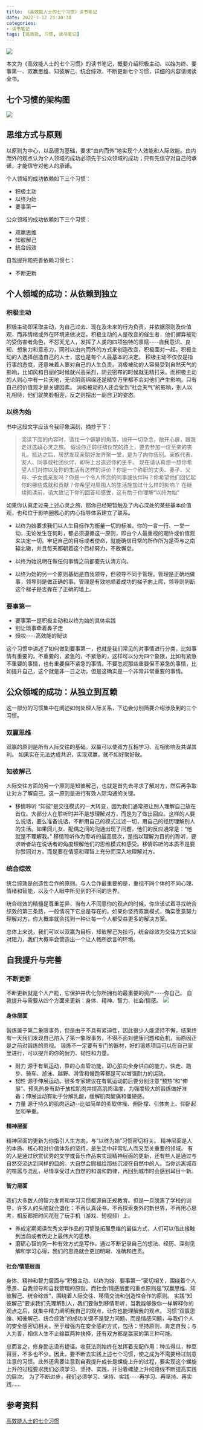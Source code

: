 ```yaml
---
title: 《高效能人士的七个习惯》读书笔记
date: 2022-7-12 23:30:30
categories:
- 读书笔记
tags: [高效能, 习惯, 读书笔记]
---
```


![](https://s1.ax1x.com/2022/07/12/j2WJET.jpg)

<!-- more -->

本文为《高效能人士的七个习惯》的读书笔记，概要介绍积极主动、以始为终、要事第一、双赢思维、知彼解己、统合综效、不断更新七个习惯，详细的内容请阅读全书。

## 七个习惯的架构图

![](https://s1.ax1x.com/2022/07/12/j2fhYF.md.jpg)

## 思维方式与原则

以原则为中心，以品德为基础，要求“由内而外”地实现个人效能和人际效能。由内而外的观点认为个人领域的成功必须先于公众领域的成功；只有先信守对自己的承诺，才能信守对他人的承诺。

个人领域的成功依赖如下三个习惯：
* 积极主动
* 以终为始
* 要事第一

公众领域的成功依赖如下三个习惯：
* 双赢思维
* 知彼解己
* 统合综效

自我提升和完善依赖习惯七：
* 不断更新

## 个人领域的成功：从依赖到独立

### 积极主动

积极主动即采取主动，为自己过去、现在及未来的行为负责，并依据原则及价值观，而非情绪或外在环境来做决定，积极主动的人是改变的催生者，他们摒弃被动的受伤害者角色，不怨天尤人，发挥了人类的四项独特的禀赋----自我意识、良知、想象力和意志力，同时以由内而外的方式来创造改变，积极面对一起。积极主动的人选择创造自己的人士，这也是每个人最基本的决定。
积极主动不仅仅是指行事的态度，还意味着人要对自己的人生负责。消极被动的人容易受到自然天气的影响，比如风和日丽的时候就兴高采烈，阴云密布的时候就无精打采。而积极主动的人则心中有一片天地，无论阴雨绵绵还是晴空万里都不会对他们产生影响，只有自己的价值观才是关键因素。
消极被动的人还会受到“社会天气”的影响，别人以礼相待，他们就笑脸相迎，反之则摆出一副自卫的姿态。

### 以终为始

书中这段文字应该令我印象深刻，摘抄于下：

> 阅读下面的内容时，请找一个僻静的角落，抛开一切杂念，敞开心扉，跟我走过这段心灵之旅。
>    假设你正前往殡仪馆的路上，要去参加一位至亲的丧礼。抵达之后，居然发现亲朋好友齐聚一堂，是为了向你告别。亲族代表、友人、同事或社团伙伴，即将上台追述你的生平。
> 现在请认真想一想你希望人们对你以及你的生活有怎样的评价？你是一个称职的丈夫、妻子、父母、子女或亲友吗？你是一个令人怀念的同事或伙伴吗？你希望他们回忆起你的哪些成就和贡献？你希望对周围人的生活施加过什么样的影响？
> 在继续阅读前，请大致记下你的回答和感受，这有助于你理解“以终为始”

如果你认真走过来上述心灵之旅，那你已经短暂触及了内心深处的某些基本价值观，也和位于影响圈核心的内心指导体系建立了联系。

* 以终为始要求我们以人生目标作为衡量一切的标准，你的一言一行、一举一动，无论发生在何时，都必须遵循这一原则，即由个人最重视的期许或价值观来决定一切。牢记自己的目标或者使命，就能确信日常的所作所为是否与之南辕北辙，并且每天都朝着这个目标努力，不敢懈怠。

* 以终为始说明在做任何事情之前都要先认清方向。

* 以终为始的另一个原则基础是自我领导，但领导不同于管理。管理是正确地做事，领导则是做正确的事。管理是有效地顺着成功的梯子向上爬，领导则判断这个梯子是否靠在了正确的墙上。

### 要事第一

* 要事第一是积极主动和以终为始的具体实践
* 别让琐事牵着鼻子走
* 授权----高效能的秘诀

这个习惯中讲述了如何做到要事第一，也就是我们常见的对事情进行分类，比如事情有重要的，不重要的，紧急的，不紧急的，这样可以分为四个象限，比如有紧急不重要的事情，也有重要但不紧急的事情。不要忽视那些重要但不紧急的事情，比如提升自己，这个就是非一日之功，但是这确实是一个非常非常重要的事情。

## 公众领域的成功：从独立到互赖

这一部分的习惯集中在阐述如何处理人际关系，下边会分别简要介绍涉及到的三个习惯。

### 双赢思维

双赢的原则是所有人际交往的基础。双赢可以使双方互相学习、互相影响及共谋其利。
如果实在无法达成共识，实现双赢，就不如好聚好散。

### 知彼解己

人际交往方面的另一个原则是知彼解己，也就是首先去寻求了解对方，然后再争取让对方了解自己。这一原则是进行有效人际沟通的关键。

* 移情聆听
  “知彼”是交往模式的一大转变，因为我们通常把让别人理解自己放在首位。大部分人在聆听时并不是想理解对方，而是为了做出回应。这样的人要么说话，要么准备说话，不断用自己的模式过滤一切，用自己的经历理解别人的生活。如果同儿女、配偶之间的沟通出现了问题，他们的反应通常是：“他就是不理解我。”
  移情聆听作为聆听的最高层次，是指以理解为目的的聆听，要求听者站在说话者的角度理解他们的思维模式和感受。移情聆听的本质不是要你赞同对方，而是要在情感和理智上充分而深入地理解对方。

### 统合综效

统合综效是创造性合作的原则。与人合作最重要的是，重视不同个体的不同心理、情绪和智能，以及个人眼中所见到的不同的世界。

统合综效的精髓是尊重差异，当有人不同意你的观点的时候，你应该试着寻找统合综效的第三条路，一般情况下它总是存在的。如果你坚持双赢模式，确实愿意努力理解对方，你大概率就会找到一种让每一个人都受益更多的解决方案。

总体上来说，我们可以以双赢为目标，知彼解己为技巧，统合综效为交往方式来应对阻力，我们大概率会营造出一个让人畅所欲言的环境。

## 自我提升与完善

### 不断更新

不断更新就是个人产能，它保护并优化你所拥有的最重要的资产----你自己。
自我提升与需要从四个方面来更新：身体、精神、智力、社会/情感。
![](https://s1.ax1x.com/2022/07/14/jfOMCj.jpg)

#### 身体层面

锻炼属于第二象限事务，但是由于不具有紧迫性，因此很少人能坚持不懈，结果终有一天我们发现自己陷入了第一象限事务，不得不面对健康问题和危机，而原因正是之前对锻炼的忽视。
锻炼不一定要有专门的器材，好的锻炼项目可以在自己家里进行，可以提升的你的耐力、韧性和力量。

* 耐力 源于有氧运动，靠的心血管功能，即心脏向全身供血的能力，快走、跑步、骑车、游泳、越野、滑雪和慢跑等都是可以增强耐力的运动。
* 韧性 源于伸展运动。很多专家建议在有氧运动前后要分别注意“预热”和“伸展”。预先热身有助于放松肌肉并提高肌肉温度，为强度较大的锻炼做好准备；伸展运动有助于分解乳酸，缓解肌肉酸痛和僵硬感。
* 力量 源于持久的肌肉运动--比如简单的柔软体操、俯卧撑、引体向上、仰卧起坐和举重。

#### 精神层面

精神层面的更新为你指引人生方向，与“以终为始”习惯密切相关。
精神层面是人的本质、核心和对价值体系的坚持，是生活中非常私人而又至关重要的领域。
有的人是通过欣赏优秀的文学或音乐作品来实现精神层面的更新，还有些人是通过与自然交流达到同样的目的。大自然会赐福给那些沉浸在自然中的人。当你远离城市的喧嚣与混乱，尽情享受过大自然的和谐和韵律，再回到城市时会感到耳目一新。

#### 智力层面

我们大多数人的智力发育和学习习惯都源自正规教育。但是一旦脱离了学校的训导，许多人的头脑就会退化：不再认真读书，不再探索身外的新世界，不再用心思考，相反都把时间花在了玩手机（游戏、短视频）上。

* 养成定期阅读优秀文学作品的习惯是拓展思维的最佳方式，人们可以借此接触到当前或者历史上最伟大的思想。
* 磨砺心智的另一种有效方式是写作。通过不断记录自己的想法、经历、深刻见解和学习心得，我们的思路就会更加明晰、准确和连贯。

#### 社会/情感层面

身体、精神和智力层面与“积极主动、以终为始、要事第一”密切相关，围绕着个人愿景、自我领导和自我管理的原则。而社会/情感层面的重点原则是“双赢思维、知彼解己、统合综效”，围绕着人际交往、移情交流和创造性合作的原则。
实践“知彼解己”要求我们先理解别人，我们要做到移情聆听，当我能够像你一样解释你的观点之后，就集中精力阐明我自己的观点，让你也能理解我的观点。
习惯“双赢思维、知彼解己、统合综效”的成功关键不是智力问题，而是情感问题，与我们个人的安全感密切相关。至于增强内在安全感的方式，包括：坚持原则，肯定自我；与人为善，相信人生不止输赢两种抉择，还有双方都是赢家的第三种可能。

总而言之，修身励志没有捷径。收获法则始终在发挥着支配作用：种瓜得瓜，种豆得豆，不多也不少。因此，要不断去实践上述七个习惯，使之成为不需要经过刻意注意的习惯。此外还需要注意到自我提升成长是螺旋上升的过程，要实现这个螺旋上升的过程要求我们必须学习、坚持、实践，并沿着螺旋上升的路线不断提高实践的层次。
为了不断进步，我们必须学习、坚持、实践----再学习、再坚持、再实践……

## 参考资料

[高效能人士的七个习惯](https://book.douban.com/subject/5325618/)